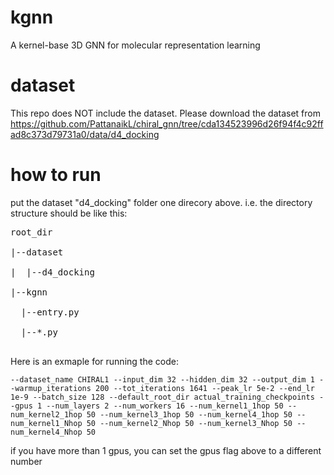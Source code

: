 # kgnn
A kernel-base 3D GNN for molecular representation learning

# dataset
This repo does NOT include the dataset. Please download the dataset from https://github.com/PattanaikL/chiral_gnn/tree/cda134523996d26f94f4c92ffad8c373d79731a0/data/d4_docking

# how to run
put the dataset "d4_docking" folder one direcory above. i.e. the directory structure should be like this:

<pre>
root_dir

|--dataset

|  |--d4_docking

|--kgnn

  |--entry.py

  |--*.py

</pre>

Here is an exmaple for running the code:

`--dataset_name CHIRAL1 --input_dim 32 --hidden_dim 32 --output_dim 1 --warmup_iterations 200 --tot_iterations 1641 --peak_lr 5e-2 --end_lr 1e-9 --batch_size 128 --default_root_dir actual_training_checkpoints --gpus 1 --num_layers 2 --num_workers 16 --num_kernel1_1hop 50 --num_kernel2_1hop 50 --num_kernel3_1hop 50 --num_kernel4_1hop 50 --num_kernel1_Nhop 50 --num_kernel2_Nhop 50 --num_kernel3_Nhop 50 --num_kernel4_Nhop 50`

if you have more than 1 gpus, you can set the gpus flag above to a different number
